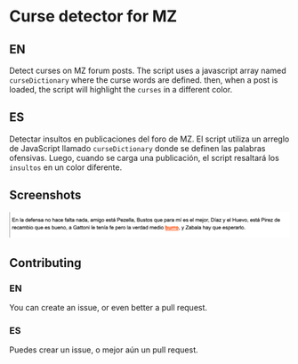 # Curse detector for MZ

## EN

Detect curses on MZ forum posts. The script uses a javascript array named `curseDictionary` where the curse words are defined. then, when a post is loaded, the script will highlight the `curses` in a different color.

## ES

Detectar insultos en publicaciones del foro de MZ. El script utiliza un arreglo de JavaScript llamado `curseDictionary` donde se definen las palabras ofensivas. Luego, cuando se carga una publicación, el script resaltará los `insultos` en un color diferente.

## Screenshots

![image of the script working in a forum post](/images/curse-1.png)

## Contributing

### EN

You can create an issue, or even better a pull request.

### ES

Puedes crear un issue, o mejor aún un pull request.
